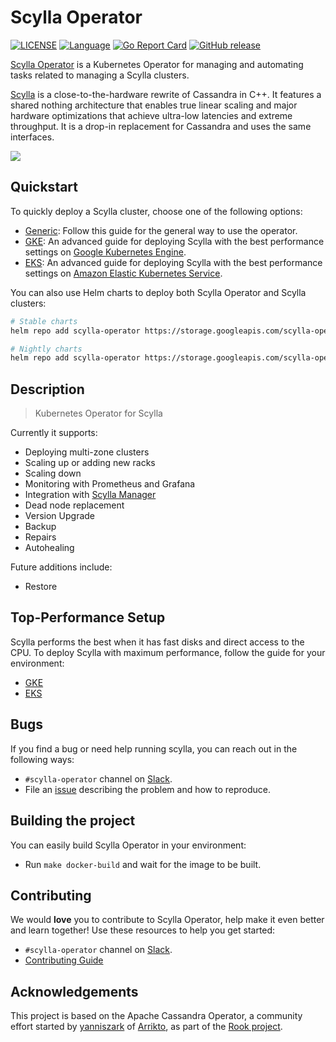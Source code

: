 # Scylla Operator


[![LICENSE](https://img.shields.io/github/license/scylladb/scylla-operator.svg)](https://github.com/scylladb/scylla-operator/blob/master/LICENSE)
[![Language](https://img.shields.io/badge/Language-Go-blue.svg)](https://golang.org/)
[![Go Report Card](https://goreportcard.com/badge/github.com/scylladb/scylla-operator)](https://goreportcard.com/report/github.com/scylladb/scylla-operator)
[![GitHub release](https://img.shields.io/github/tag/scylladb/scylla-operator.svg?label=release)](https://github.com/scylladb/scylla-operator/releases)

[Scylla Operator](https://github.com/scylladb/scylla-operator) is a Kubernetes Operator for managing and automating tasks related to managing a Scylla clusters.

[Scylla](https://www.scylladb.com) is a close-to-the-hardware rewrite of Cassandra in C++. It features a shared nothing architecture that enables true linear scaling and major hardware optimizations that achieve ultra-low latencies and extreme throughput. It is a drop-in replacement for Cassandra and uses the same interfaces.

![](logo.png)

## Quickstart

To quickly deploy a Scylla cluster, choose one of the following options:

* [Generic](docs/source/generic.md): Follow this guide for the general way to use the operator.
* [GKE](docs/source/gke.md): An advanced guide for deploying Scylla with the best performance settings on [Google Kubernetes Engine](https://cloud.google.com/kubernetes-engine).
* [EKS](docs/source/eks.md): An advanced guide for deploying Scylla with the best performance settings on [Amazon Elastic Kubernetes Service](https://aws.amazon.com/eks/).

You can also use Helm charts to deploy both Scylla Operator and Scylla clusters:

```bash
# Stable charts
helm repo add scylla-operator https://storage.googleapis.com/scylla-operator-charts/stable

# Nightly charts
helm repo add scylla-operator https://storage.googleapis.com/scylla-operator-charts/nightly
```

## Description

> Kubernetes Operator for Scylla

Currently it supports:
* Deploying multi-zone clusters
* Scaling up or adding new racks
* Scaling down
* Monitoring with Prometheus and Grafana
* Integration with [Scylla Manager](https://docs.scylladb.com/operating-scylla/manager/)
* Dead node replacement
* Version Upgrade
* Backup
* Repairs
* Autohealing

Future additions include:
* Restore


## Top-Performance Setup

Scylla performs the best when it has fast disks and direct access to the CPU. To deploy Scylla with maximum performance, follow the guide for your environment:
* [GKE](docs/source/gke.md)
* [EKS](docs/source/eks.md)


## Bugs

If you find a bug or need help running scylla, you can reach out in the following ways:
* `#scylla-operator` channel on [Slack](https://scylladb-users-slackin.herokuapp.com/).
* File an [issue](https://github.com/scylladb/scylla-operator/issues) describing the problem and how to reproduce.

## Building the project

You can easily build Scylla Operator in your environment:
* Run `make docker-build` and wait for the image to be built.

## Contributing

We would **love** you to contribute to Scylla Operator, help make it even better and learn together! Use these resources to help you get started:
* `#scylla-operator` channel on [Slack](https://scylladb-users-slackin.herokuapp.com/).
* [Contributing Guide](docs/source/contributing.md)

## Acknowledgements

This project is based on the Apache Cassandra Operator, a community effort started by [yanniszark](https://github.com/yanniszark) of [Arrikto](https://www.arrikto.com/), as part of the [Rook project](https://rook.io/).
